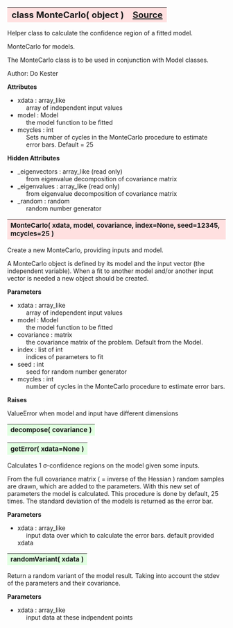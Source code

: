 ---
---
<br><br>

<a name="MonteCarlo"></a>
<table><thead style="background-color:#FFE0E0; width:100%; font-size:20px"><tr><th style="text-align:left">
<strong>class MonteCarlo(</strong> object )</th><th style="text-align:right"><a href=https://github.com/dokester/BayesicFitting/blob/master/BayesicFitting/source/MonteCarlo.py target=_blank>Source</a></th></tr></thead></table>

Helper class to calculate the confidence region of a fitted model.

MonteCarlo for models.

The MonteCarlo class is to be used in conjunction with Model classes.

Author:      Do Kester

<b>Attributes</b>

* xdata  :  array_like
<br>&nbsp;&nbsp;&nbsp;&nbsp; array of independent input values
* model  :  Model
<br>&nbsp;&nbsp;&nbsp;&nbsp; the model function to be fitted
* mcycles  :  int
<br>&nbsp;&nbsp;&nbsp;&nbsp; Sets number of cycles in the MonteCarlo procedure to estimate
<br>&nbsp;&nbsp;&nbsp;&nbsp; error bars. Default = 25

<b>Hidden Attributes</b>

* _eigenvectors  :  array_like (read only)
<br>&nbsp;&nbsp;&nbsp;&nbsp; from eigenvalue decomposition of covariance matrix
* _eigenvalues  :  array_like (read only)
<br>&nbsp;&nbsp;&nbsp;&nbsp; from eigenvalue decomposition of covariance matrix
* _random  :  random
<br>&nbsp;&nbsp;&nbsp;&nbsp; random number generator


<a name="MonteCarlo"></a>
<table><thead style="background-color:#FFE0E0; width:100%; font-size:15px"><tr><th style="text-align:left">
<strong>MonteCarlo(</strong> xdata, model, covariance, index=None, seed=12345, mcycles=25 )
</th></tr></thead></table>

Create a new MonteCarlo, providing inputs and model.

A MonteCarlo object is defined by its model and the input vector (the
independent variable). When a fit to another model and/or another
input vector is needed a new object should be created.

<b>Parameters</b>

* xdata  :  array_like
<br>&nbsp;&nbsp;&nbsp;&nbsp; array of independent input values
* model  :  Model
<br>&nbsp;&nbsp;&nbsp;&nbsp; the model function to be fitted
* covariance  :  matrix
<br>&nbsp;&nbsp;&nbsp;&nbsp; the covariance matrix of the problem. Default from the Model.
* index  :  list of int
<br>&nbsp;&nbsp;&nbsp;&nbsp; indices of parameters to fit
* seed  :  int
<br>&nbsp;&nbsp;&nbsp;&nbsp; seed for random number generator
* mcycles  :  int
<br>&nbsp;&nbsp;&nbsp;&nbsp; number of cycles in the MonteCarlo procedure to estimate error bars.

<b>Raises</b>

ValueError when model and input have different dimensions


<a name="decompose"></a>
<table><thead style="background-color:#E0FFE0; width:100%; font-size:15px"><tr><th style="text-align:left">
<strong>decompose(</strong> covariance )
</th></tr></thead></table>

<a name="getError"></a>
<table><thead style="background-color:#E0FFE0; width:100%; font-size:15px"><tr><th style="text-align:left">
<strong>getError(</strong> xdata=None )
</th></tr></thead></table>
Calculates 1 &sigma;-confidence regions on the model given some inputs.

From the full covariance matrix ( = inverse of the Hessian ) random
samples are drawn, which are added to the parameters. With this new
set of parameters the model is calculated. This procedure is done
by default, 25 times.
The standard deviation of the models is returned as the error bar.

<b>Parameters</b>

* xdata  :  array_like
<br>&nbsp;&nbsp;&nbsp;&nbsp; input data over which to calculate the error bars. default provided xdata


<a name="randomVariant"></a>
<table><thead style="background-color:#E0FFE0; width:100%; font-size:15px"><tr><th style="text-align:left">
<strong>randomVariant(</strong> xdata )
</th></tr></thead></table>
Return a random variant of the model result.
Taking into account the stdev of the parameters and their covariance.

<b>Parameters</b>

* xdata  :  array_like
<br>&nbsp;&nbsp;&nbsp;&nbsp; input data at these indpendent points


